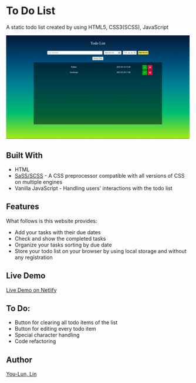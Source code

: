 # To Do List

A static todo list created by using HTML5, CSS3(SCSS), JavaScript

<img src="/homepage.png" alt="Homepage Image" style="width: 500px;">

## Built With

- HTML
- [SaSS/SCSS](https://sass-lang.com/ "SaSS official website") - A CSS preprocessor compatible with all versions of CSS on multiple engines
- Vanilla JavaScript - Handling users' interactions with the todo list

## Features

What follows is this website provides:

- Add your tasks with their due dates
- Check and show the completed tasks
- Organize your tasks sorting by due date
- Store your todo list on your browser by using local storage and without any registration

## Live Demo

[Live Demo on Netlify](https://todolist-project-urlun0404.netlify.app)

## To Do:

- Button for clearing all todo items of the list
- Button for editing every todo item
- Special character handling
- Code refactoring

## Author

[You-Lun, Lin](https://urlun0404.netlify.app/index.html)
